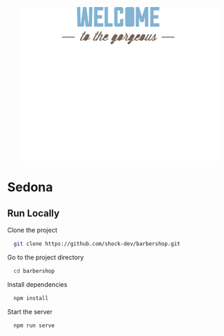 <p align="center">
  <img src="./welcome.png" />
</p>

# Sedona

## Run Locally

Clone the project

```bash
  git clone https://github.com/shock-dev/barbershop.git
```

Go to the project directory

```bash
  cd barbershop
```

Install dependencies

```bash
  npm install
```

Start the server

```bash
  npm run serve
```

